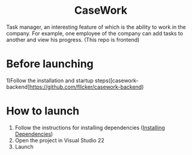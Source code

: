 <h1 align="center">CaseWork</h1>

Task manager, an interesting feature of which is the ability to work in the company. For example, one employee of the company can add tasks to another and view his progress.
(This repo is frontend)

# Before launching
1)Follow the installation and startup steps([casework-backend]https://github.com/fllcker/casework-backend)

# How to launch
1. Follow the instructions for installing dependencies ([Installing Dependencies]([https://app.swaggerhub.com/apis-docs/fllcker/casework/17.22.2022](https://learn.microsoft.com/ru-ru/windows/apps/windows-app-sdk/set-up-your-development-environment?tabs=cs-vs-community%2Ccpp-vs-community%2Cvs-2022-17-1-a%2Cvs-2022-17-1-b)))
2. Open the project in Visual Studio 22
3. Launch

